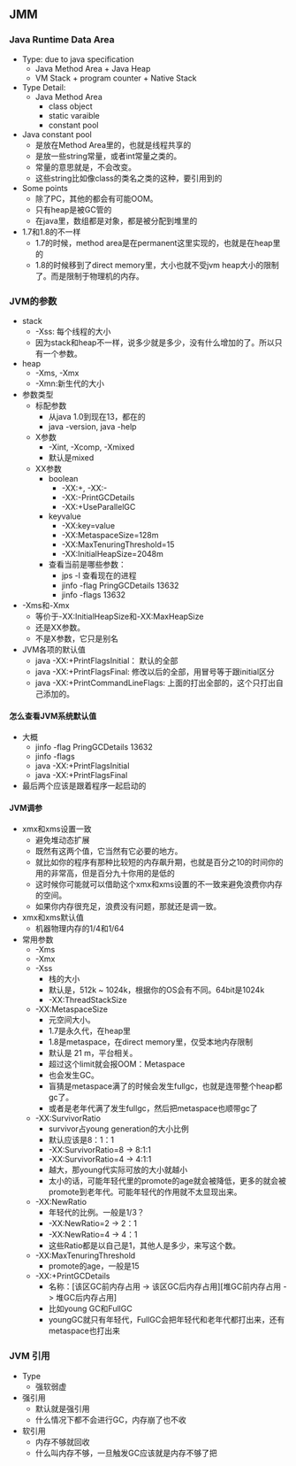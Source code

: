 ## JMM

### Java Runtime Data Area
* Type: due to java specification
    * Java Method Area + Java Heap
    * VM Stack + program counter + Native Stack
* Type Detail:
    * Java Method Area
        * class object
        * static varaible
        * constant pool 
* Java constant pool
    * 是放在Method Area里的，也就是线程共享的
    * 是放一些string常量，或者int常量之类的。
    * 常量的意思就是，不会改变。
    * 这些string比如像class的类名之类的这种，要引用到的
* Some points
    * 除了PC，其他的都会有可能OOM。
    * 只有heap是被GC管的
    * 在java里，数组都是对象，都是被分配到堆里的
* 1.7和1.8的不一样
    * 1.7的时候，method area是在permanent这里实现的，也就是在heap里的
    * 1.8的时候移到了direct memory里，大小也就不受jvm heap大小的限制了。而是限制于物理机的内存。

### JVM的参数
* stack
    * -Xss: 每个线程的大小
    * 因为stack和heap不一样，说多少就是多少，没有什么增加的了。所以只有一个参数。
* heap
    * -Xms, -Xmx
    * -Xmn:新生代的大小
* 参数类型
    * 标配参数
        * 从java 1.0到现在13，都在的
        * java -version, java -help
    * X参数
        * -Xint, -Xcomp, -Xmixed
        * 默认是mixed
    * XX参数
        * boolean
            * -XX:+, -XX:-
            * -XX:-PrintGCDetails
            * -XX:+UseParallelGC
        * keyvalue
            * -XX:key=value
            * -XX:MetaspaceSize=128m
            * -XX:MaxTenuringThreshold=15
            * -XX:InitialHeapSize=2048m
        * 查看当前是哪些参数：
            * jps -l 查看现在的进程
            * jinfo -flag PringGCDetails 13632
            * jinfo -flags 13632
* -Xms和-Xmx
    * 等价于-XX:InitialHeapSize和-XX:MaxHeapSize
    * 还是XX参数。
    * 不是X参数，它只是别名
* JVM各项的默认值
    * java -XX:+PrintFlagsInitial： 默认的全部
    * java -XX:+PrintFlagsFinal: 修改以后的全部，用冒号等于跟initial区分
    * java -XX:+PrintCommandLineFlags: 上面的打出全部的，这个只打出自己添加的。
#### 怎么查看JVM系统默认值
* 大概
    * jinfo -flag PringGCDetails 13632
    * jinfo -flags
    * java -XX:+PrintFlagsInitial
    * java -XX:+PrintFlagsFinal
* 最后两个应该是跟着程序一起启动的
#### JVM调参
* xmx和xms设置一致
    * 避免堆动态扩展
    * 既然有这两个值，它当然有它必要的地方。
    * 就比如你的程序有那种比较短的内存飙升期，也就是百分之10的时间你的用的非常高，但是百分九十你用的是低的
    * 这时候你可能就可以借助这个xmx和xms设置的不一致来避免浪费你内存的空间。
    * 如果你内存很充足，浪费没有问题，那就还是调一致。
* xmx和xms默认值
    * 机器物理内存的1/4和1/64
* 常用参数   
    * -Xms
    * -Xmx
    * -Xss
        * 栈的大小
        * 默认是，512k ~ 1024k，根据你的OS会有不同。64bit是1024k
        * -XX:ThreadStackSize
    * -XX:MetaspaceSize
        * 元空间大小。
        * 1.7是永久代，在heap里
        * 1.8是metaspace，在direct memory里，仅受本地内存限制  
        * 默认是 21 m，平台相关。
        * 超过这个limit就会报OOM：Metaspace
        * 也会发生GC。
        * 盲猜是metaspace满了的时候会发生fullgc，也就是连带整个heap都gc了。
        * 或者是老年代满了发生fullgc，然后把metaspace也顺带gc了
    * -XX:SurvivorRatio
        * survivor占young generation的大小比例
        * 默认应该是8：1：1
        * -XX:SurvivorRatio=8 -> 8:1:1
        * -XX:SurvivorRatio=4 -> 4:1:1
        * 越大，那young代实际可放的大小就越小
        * 太小的话，可能年轻代里的promote的age就会被降低，更多的就会被promote到老年代。可能年轻代的作用就不太显现出来。
    * -XX:NewRatio
        * 年轻代的比例。一般是1/3？
        * -XX:NewRatio=2 -> 2：1
        * -XX:NewRatio=4 -> 4：1
        * 这些Ratio都是以自己是1，其他人是多少，来写这个数。
    * -XX:MaxTenuringThreshold
        * promote的age，一般是15
    * -XX:+PrintGCDetails
        * 名称：[该区GC前内存占用 -> 该区GC后内存占用][堆GC前内存占用 -> 堆GC后内存占用]
        * 比如young GC和FullGC
        * youngGC就只有年轻代，FullGC会把年轻代和老年代都打出来，还有metaspace也打出来
    
### JVM 引用
* Type
    * 强软弱虚
* 强引用
    * 默认就是强引用
    * 什么情况下都不会进行GC，内存崩了也不收
* 软引用
    * 内存不够就回收
    * 什么叫内存不够，一旦触发GC应该就是内存不够了把
     
    
    
    
    
    
    
    
    
    
    
    
    
    
    
    
    
    
    
    
    
    